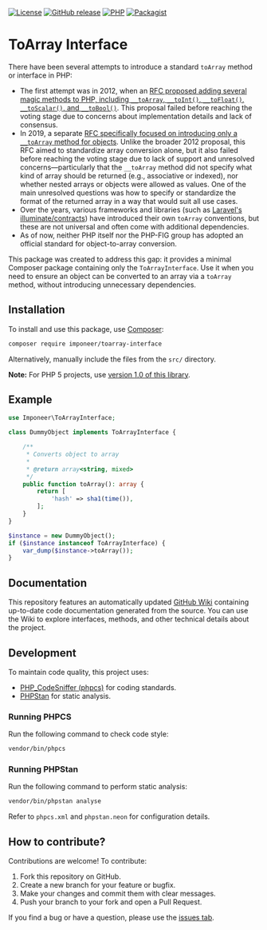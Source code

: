 [![License](https://img.shields.io/github/license/imponeer/toarray-interface.svg?maxAge=2592000)](LICENSE)
[![GitHub release](https://img.shields.io/github/release/imponeer/toarray-interface.svg?maxAge=2592000)](https://github.com/imponeer/toarray-interface/releases) [![PHP](https://img.shields.io/packagist/php-v/imponeer/toarray-interface.svg)](http://php.net)
[![Packagist](https://img.shields.io/packagist/dm/imponeer/toarray-interface.svg)](https://packagist.org/packages/imponeer/toarray-interface)

# ToArray Interface

There have been several attempts to introduce a standard `toArray` method or interface in PHP:

- The first attempt was in 2012, when an [RFC proposed adding several magic methods to PHP, including `__toArray`, `__toInt()`, `__toFloat()`, `__toScalar()`, and `__toBool()`](https://wiki.php.net/rfc/object_cast_to_types). This proposal failed before reaching the voting stage due to concerns about implementation details and lack of consensus.
- In 2019, a separate [RFC specifically focused on introducing only a `__toArray` method for objects](https://wiki.php.net/rfc/to-array). Unlike the broader 2012 proposal, this RFC aimed to standardize array conversion alone, but it also failed before reaching the voting stage due to lack of support and unresolved concerns—particularly that the `__toArray` method did not specify what kind of array should be returned (e.g., associative or indexed), nor whether nested arrays or objects were allowed as values. One of the main unresolved questions was how to specify or standardize the format of the returned array in a way that would suit all use cases.
- Over the years, various frameworks and libraries (such as [Laravel's illuminate/contracts](https://packagist.org/packages/illuminate/contracts)) have introduced their own `toArray` conventions, but these are not universal and often come with additional dependencies.
- As of now, neither PHP itself nor the PHP-FIG group has adopted an official standard for object-to-array conversion.

This package was created to address this gap: it provides a minimal Composer package containing only the `ToArrayInterface`. Use it when you need to ensure an object can be converted to an array via a `toArray` method, without introducing unnecessary dependencies.

## Installation

To install and use this package, use [Composer](https://getcomposer.org):

```bash
composer require imponeer/toarray-interface
```

Alternatively, manually include the files from the `src/` directory.

**Note:** For PHP 5 projects, use [version 1.0 of this library](https://packagist.org/packages/imponeer/toarray-interface#1.0.0).

## Example

```php
use Imponeer\ToArrayInterface;

class DummyObject implements ToArrayInterface {

    /**
     * Converts object to array
     *
     * @return array<string, mixed>
     */
    public function toArray(): array {
        return [
            'hash' => sha1(time()),
        ];
    }
}

$instance = new DummyObject();
if ($instance instanceof ToArrayInterface) {
    var_dump($instance->toArray());
}
```

## Documentation

This repository features an automatically updated [GitHub Wiki](https://github.com/imponeer/toarray-interface/wiki) containing up-to-date code documentation generated from the source. You can use the Wiki to explore interfaces, methods, and other technical details about the project.

## Development

To maintain code quality, this project uses:

- [PHP_CodeSniffer (phpcs)](https://github.com/squizlabs/PHP_CodeSniffer) for coding standards.
- [PHPStan](https://phpstan.org/) for static analysis.

### Running PHPCS

Run the following command to check code style:

```bash
vendor/bin/phpcs
```

### Running PHPStan

Run the following command to perform static analysis:

```bash
vendor/bin/phpstan analyse
```

Refer to `phpcs.xml` and `phpstan.neon` for configuration details.

## How to contribute?

Contributions are welcome! To contribute:

1. Fork this repository on GitHub.
2. Create a new branch for your feature or bugfix.
3. Make your changes and commit them with clear messages.
4. Push your branch to your fork and open a Pull Request.

If you find a bug or have a question, please use the [issues tab](https://github.com/imponeer/toarray-interface/issues).
